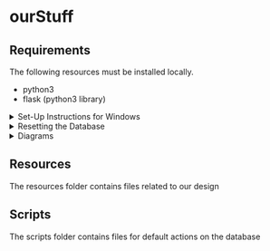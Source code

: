 # ourStuff

## Requirements
The following resources must be installed locally.

* python3
* flask (python3 library)

<details>
<summary>Set-Up Instructions for Windows</summary>
Open the Command Prompt. (by pressing the Windows Key and typing 'cmd')

### Install python3
You can check your current versions of python and pip by using the commands:
```
python --version
pip --version
```
If you do not have python 3.0 or above, please install it. [This guide](https://realpython.com/installing-python/) will help with installation.

### Install Flask
```
pip install flask
```

### SQLite
SQLite3 is installed in the standard Python3 library.

You're all set!
</details>

<details>
<summary>Resetting the Database</summary>

A few python scripts are included to help reset the database.

Using the command line, navigate to the project folder. You can now reset the database to its default state with the following command:
```
python3 scripts/resetDB.py
```
</details>

<details>
<summary>Diagrams</summary>
![Extended Entity Relationship Diagram](https://raw.githubusercontent.com/stephanedorotich/ourStuff/main/resources/EERD.jpg)
  

![Relational Model](Relationship Diagram](https://raw.githubusercontent.com/stephanedorotich/ourStuff/main/resources/RM.jpg)
</details>

## Resources
The resources folder contains files related to our design

## Scripts
The scripts folder contains files for default actions on the database

